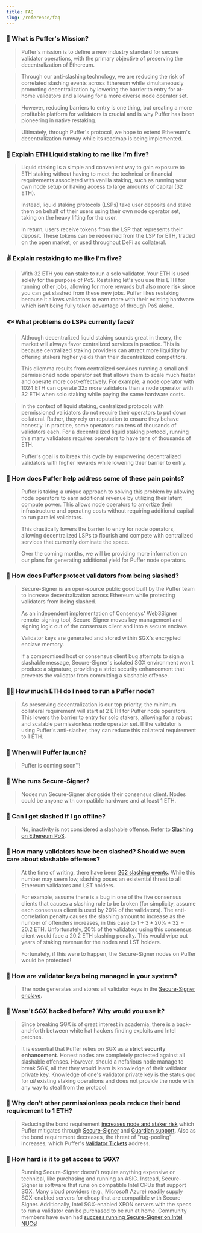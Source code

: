 ```yaml
---
title: FAQ
slug: /reference/faq
---
```


### 🐙 What is Puffer's Mission?

> Puffer's mission is to define a new industry standard for secure validator operations, with the primary objective of preserving the decentralization of Ethereum.

> Through our anti-slashing technology, we are reducing the risk of correlated slashing events across Ethereum while simultaneously promoting decentralization by lowering the barrier to entry for at-home validators and allowing for a more diverse node operator set.

> However, reducing barriers to entry is one thing, but creating a more profitable platform for validators is crucial and is why Puffer has been pioneering in native restaking. 

> Ultimately, through Puffer's protocol, we hope to extend Ethereum's decentralization runway while its roadmap is being implemented.

### 🐡 Explain ETH Liquid staking to me like I'm five?

> Liquid staking is a simple and convenient way to gain exposure to ETH staking without having to meet the technical or financial requirements associated with vanilla staking, such as running your own node setup or having access to large amounts of capital (32 ETH).
>
> Instead, liquid staking protocols (LSPs) take user deposits and stake them on behalf of their users using their own node operator set, taking on the heavy lifting for the user.
>
> In return, users receive tokens from the LSP that represents their deposit. These tokens can be redeemed from the LSP for ETH, traded on the open market, or used throughout DeFi as collateral.

### ✌️ Explain restaking to me like I'm five?

> With 32 ETH you can stake to run a solo validator. Your ETH is used solely for the purpose of PoS. Restaking let's you use this ETH for running other jobs, allowing for more rewards but also more risk since you can get slashed from these new jobs. Puffer likes restaking because it allows validators to earn more with their existing hardware which isn't being fully taken advantage of through PoS alone.

### 🐟 What problems do LSPs currently face?

> Although decentralized liquid staking sounds great in theory, the market will always favor centralized services in practice. This is because centralized staking providers can attract more liquidity by offering stakers higher yields than their decentralized competitors.
>
> This dilemma results from centralized services running a small and permissioned node operator set that allows them to scale much faster and operate more cost-effectively. For example, a node operator with 1024 ETH can operate 32x more validators than a node operator with 32 ETH when solo staking while paying the same hardware costs.

> In the context of liquid staking, centralized protocols with permissioned validators do not require their operators to put down collateral. Rather, they rely on reputation to ensure they behave honestly. In practice, some operators run tens of thousands of validators each. For a decentralized liquid staking protocol, running this many validators requires operators to have tens of thousands of ETH.
>
> Puffer's goal is to break this cycle by empowering decentralized validators with higher rewards while lowering thier barrier to entry. 

### 🦈 How does Puffer help address some of these pain points?

> Puffer is taking a unique approach to solving this problem by allowing node operators to earn additional revenue by utilizing their latent compute power. This allows node operators to amortize their infrastructure and operating costs without requiring additional capital to run parallel validators.
>
> This drastically lowers the barrier to entry for node operators, allowing decentralized LSPs to flourish and compete with centralized services that currently dominate the space.
>
> Over the coming months, we will be providing more information on our plans for generating additional yield for Puffer node operators.

### 🦑 How does Puffer protect validators from being slashed?

> Secure-Signer is an open-source public good built by the Puffer team to increase decentralization across Ethereum while protecting validators from being slashed.
>
> As an independent implementation of Consensys' Web3Signer remote-signing tool, Secure-Signer moves key management and signing logic out of the consensus client and into a secure enclave.
>
> Validator keys are generated and stored within SGX's encrypted enclave memory.
>
> If a compromised host or consensus client bug attempts to sign a slashable message, Secure-Signer's isolated SGX environment won't produce a signature, providing a strict security enhancement that prevents the validator from committing a slashable offense.

### 🧜‍♀️ How much ETH do I need to run a Puffer node?

> As preserving decentralization is our top priority, the minimum collateral requirement will start at 2 ETH for Puffer node operators. This lowers the barrier to entry for solo stakers, allowing for a robust and scalable permissionless node operator set. If the validator is using Puffer's anti-slasher, they can reduce this collateral requirement to 1 ETH. 

### 🐢 When will Puffer launch?

> Puffer is coming soon™️! 

### 🦞 Who runs Secure-Signer?

> Nodes run Secure-Signer alongside their consensus client. Nodes could be anyone with compatible hardware and at least 1 ETH.

### 🦐 Can I get slashed if I go offline?

> No, inactivity is not considered a slashable offense. Refer to [Slashing on Ethereum PoS](slash.md).

### 🪼 How many validators have been slashed? Should we even care about slashable offenses?

> At the time of writing, there have been [262 slashing events](https://beaconcha.in/validators/slashings). While this number may seem low, slashing poses an existential threat to all Ethereum validators and LST holders.

> For example, assume there is a bug in one of the five consensus clients that causes a slashing rule to be broken (for simplicity, assume each consensus client is used by 20% of the validators). The anti-correlation penalty causes the slashing amount to increase as the number of offenders increases, in this case to $1 + 3*20\%*32 = 20.2$ ETH. Unfortunately, 20% of the validators using this consensus client would face a 20.2 ETH slashing penalty. This would wipe out years of staking revenue for the nodes and LST holders.

> Fortunately, if this were to happen, the Secure-Signer nodes on Puffer would be protected!

### 🐳 How are validator keys being managed in your system?

> The node generates and stores all validator keys in the [Secure-Signer enclave](secure-signer.md#where-is-it-run).

### 🐠 Wasn't SGX hacked before? Why would you use it?

> Since breaking SGX is of great interest in academia, there is a back-and-forth between white hat hackers finding exploits and Intel patches.

> It is essential that Puffer relies on SGX as a **strict security enhancement**. Honest nodes are completely protected against all slashable offenses. However, should a nefarious node manage to break SGX, all that they would learn is knowledge of their validator private key. Knowledge of one's validator private key is the status quo for _all_ existing staking operations and does not provide the node with any way to steal from the protocol.

### 🐊 Why don't other permissionless pools reduce their bond requirement to 1 ETH?

> Reducing the bond requirement [increases node and staker risk](slash.md#liquid-staking-protocol-considerations) which Puffer mitigates through [Secure-Signer](secure-signer.md#what-is-it) and [Guardian support](./guardians.md). Also as the bond requirement decreases, the threat of "rug-pooling" increases, which Puffer's [Validator Tickets](/protocol/validator-tickets#why--noop-incentives) address.

### 🪸 How hard is it to get access to SGX?

> Running Secure-Signer doesn't require anything expensive or technical, like purchasing and running an ASIC. Instead, Secure-Signer is software that runs on compatible Intel CPUs that support SGX. Many cloud providers (e.g., Microsoft Azure) readily supply SGX-enabled servers for cheap that are compatible with Secure-Signer. Additionally, Intel SGX-enabled XEON servers with the specs to run a validator can be purchased to be run at home. Community members have even had [success running Secure-Signer on Intel NUCs](https://mirror.xyz/ladislaus.eth/joTqwZ1sBLxlJayV4pIYxCkwl4RWheM_xipU_OCp9MM)!
